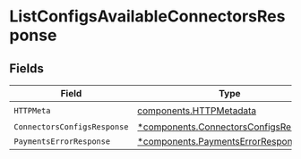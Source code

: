 # ListConfigsAvailableConnectorsResponse


## Fields

| Field                                                                                         | Type                                                                                          | Required                                                                                      | Description                                                                                   |
| --------------------------------------------------------------------------------------------- | --------------------------------------------------------------------------------------------- | --------------------------------------------------------------------------------------------- | --------------------------------------------------------------------------------------------- |
| `HTTPMeta`                                                                                    | [components.HTTPMetadata](../../models/components/httpmetadata.md)                            | :heavy_check_mark:                                                                            | N/A                                                                                           |
| `ConnectorsConfigsResponse`                                                                   | [*components.ConnectorsConfigsResponse](../../models/components/connectorsconfigsresponse.md) | :heavy_minus_sign:                                                                            | OK                                                                                            |
| `PaymentsErrorResponse`                                                                       | [*components.PaymentsErrorResponse](../../models/components/paymentserrorresponse.md)         | :heavy_minus_sign:                                                                            | Error                                                                                         |